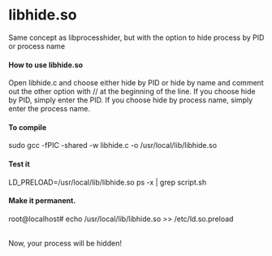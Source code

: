 # libhide.so
Same concept as libprocesshider, but with the option to hide process by PID or process name

<h4>How to use libhide.so</h4>
Open libhide.c and choose either hide by PID or hide by name and comment out the other option with // at the beginning of the line.
If you choose hide by PID, simply enter the PID. If you choose hide by process name, simply enter the process name.

<h4>To compile</h4>
sudo gcc -fPIC -shared -w libhide.c -o /usr/local/lib/libhide.so

<h4>Test it</h4>
LD_PRELOAD=/usr/local/lib/libhide.so ps -x | grep script.sh

<h4>Make it permanent.</h4>
root@localhost# echo /usr/local/lib/libhide.so >> /etc/ld.so.preload
<br><br>

Now, your process will be hidden!

# # 

